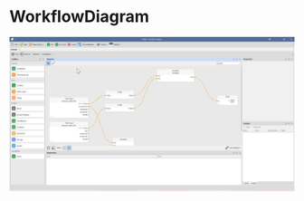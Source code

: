 # WorkflowDiagram
![WorkflowDiagram](https://github.com/ArsenAbazian/WorkflowDiagram/blob/main/Help/Images/Overview.png)
